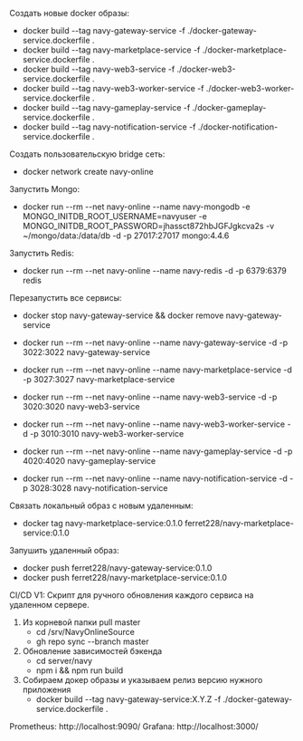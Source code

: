 Создать новые docker образы:

* docker build --tag navy-gateway-service -f ./docker-gateway-service.dockerfile .
* docker build --tag navy-marketplace-service -f ./docker-marketplace-service.dockerfile .
* docker build --tag navy-web3-service -f ./docker-web3-service.dockerfile .
* docker build --tag navy-web3-worker-service -f ./docker-web3-worker-service.dockerfile .
* docker build --tag navy-gameplay-service -f ./docker-gameplay-service.dockerfile .
* docker build --tag navy-notification-service -f ./docker-notification-service.dockerfile .

Создать пользовательскую bridge сеть:
* docker network create navy-online

Запустить Mongo:
* docker run --rm --net navy-online --name navy-mongodb -e MONGO_INITDB_ROOT_USERNAME=navyuser -e MONGO_INITDB_ROOT_PASSWORD=jhassct872hbJGFJgkcva2s -v ~/mongo/data:/data/db -d -p 27017:27017 mongo:4.4.6

Запустить Redis:
* docker run --rm --net navy-online --name navy-redis -d -p 6379:6379 redis

Перезапустить все сервисы:
* docker stop navy-gateway-service && docker remove navy-gateway-service

* docker run --rm --net navy-online --name navy-gateway-service -d -p 3022:3022 navy-gateway-service
* docker run --rm --net navy-online --name navy-marketplace-service -d -p 3027:3027 navy-marketplace-service
* docker run --rm --net navy-online --name navy-web3-service -d -p 3020:3020 navy-web3-service
* docker run --rm --net navy-online --name navy-web3-worker-service -d -p 3010:3010 navy-web3-worker-service
* docker run --rm --net navy-online --name navy-gameplay-service -d -p 4020:4020 navy-gameplay-service
* docker run --rm --net navy-online --name navy-notification-service -d -p 3028:3028 navy-notification-service

Связать локальный образ с новым удаленным:
* docker tag navy-marketplace-service:0.1.0 ferret228/navy-marketplace-service:0.1.0

Запушить удаленный образ:
* docker push ferret228/navy-gateway-service:0.1.0
* docker push ferret228/navy-marketplace-service:0.1.0

CI/CD V1:
Скрипт для ручного обновления каждого сервиса на удаленном сервере.
1) Из корневой папки pull master
    * cd /srv/NavyOnlineSource
    * gh repo sync --branch master
2) Обновление зависимостей бэкенда
    * cd server/navy
    * npm i && npm run build
3) Собираем докер образы и указываем релиз версию нужного приложения
    * docker build --tag navy-gateway-service:X.Y.Z -f ./docker-gateway-service.dockerfile .

Prometheus: http://localhost:9090/
Grafana: http://localhost:3000/